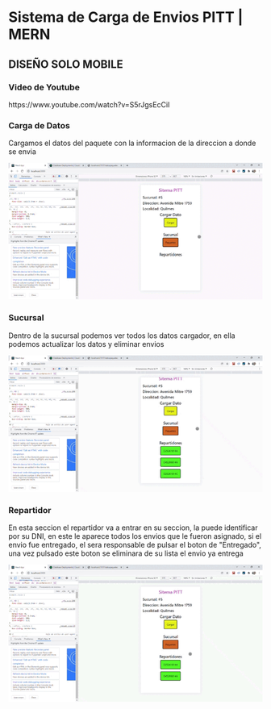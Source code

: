 <h1>Sistema de Carga de Envios PITT   | MERN</h1>
<h2>DISEÑO SOLO MOBILE</h2>
<h3>Video de Youtube</h3>
https://www.youtube.com/watch?v=S5rJgsEcCiI

<h3>Carga de Datos</h3>
<p>Cargamos el datos del paquete con la informacion de la direccion a donde se envia</p>
<img src='https://github.com/FxIvan/logisticapitt/blob/master/GIF/Update.gif?raw=true' />
<h3>Sucursal</h3>
<p>Dentro de la sucursal podemos ver todos los datos cargador, en ella podemos actualizar los datos y eliminar envios</p>
<img src='https://github.com/FxIvan/logisticapitt/blob/master/GIF/SucursalEliminar.gif?raw=true' />
<h3>Repartidor</h3>
<p>En esta seccion el repartidor va a entrar en su seccion, la puede identificar por su DNI, en este le aparece todos los envios que le fueron asignado, si el envio 
fue entregado, el sera responsable de pulsar el boton de "Entregado", una vez pulsado este boton se eliminara de su lista el envio ya entrega</p>
<img src='https://github.com/FxIvan/logisticapitt/blob/master/GIF/Repartidores.gif?raw=true' />
